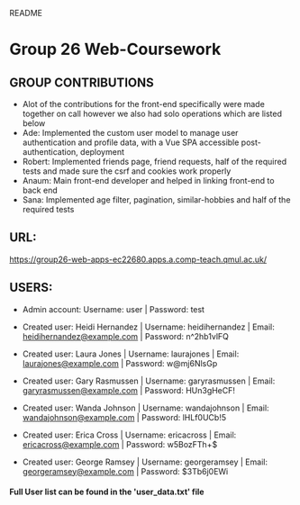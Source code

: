 README
# Group 26 Web-Coursework

## GROUP CONTRIBUTIONS
- Alot of the contributions for the front-end specifically were made together on call however we also had solo operations which are listed below
- Ade: Implemented the custom user model to manage user authentication and profile data, with a Vue SPA accessible post-authentication, deployment
- Robert: Implemented friends page, friend requests, half of the required tests and made sure the csrf and cookies work properly
- Anaum: Main front-end developer and helped in linking front-end to back end
- Sana: Implemented age filter, pagination, similar-hobbies and half of the required tests

## URL:
https://group26-web-apps-ec22680.apps.a.comp-teach.qmul.ac.uk/

## USERS:
- Admin account: Username: user | Password: test

- Created user: Heidi Hernandez | Username: heidihernandez | Email: heidihernandez@example.com | Password: n^2hb1vlFQ
- Created user: Laura Jones | Username: laurajones | Email: laurajones@example.com | Password: w@mj6NlsGp
- Created user: Gary Rasmussen | Username: garyrasmussen | Email: garyrasmussen@example.com | Password: HUn3gHeCF!
- Created user: Wanda Johnson | Username: wandajohnson | Email: wandajohnson@example.com | Password: lHLf0UCb!5
- Created user: Erica Cross | Username: ericacross | Email: ericacross@example.com | Password: w5BozFTh+$
- Created user: George Ramsey | Username: georgeramsey | Email: georgeramsey@example.com | Password: $3Tb6j0EWi

#### Full User list can be found in the 'user_data.txt' file
